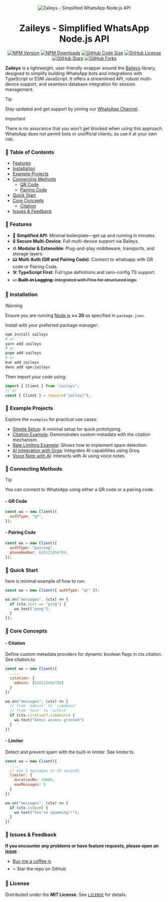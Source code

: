 <div align="center">
  <img alt="Zaileys - Simplified WhatsApp Node.js API" src="https://socialify.git.ci/zeative/zaileys/image?description=1&descriptionEditable=Zaileys%20is%20a%20simplified%20version%20of%20the%20Baileys%20package%20%0Awhich%20is%20easier%20and%20faster.&font=KoHo&forks=1&issues=1&language=1&name=1&owner=1&pattern=Circuit%20Board&pulls=1&stargazers=1&theme=Auto">

  <h1 align="center">Zaileys - Simplified WhatsApp Node.js API</h1>

<a href="https://www.npmjs.com/package/zaileys"><img src="https://img.shields.io/npm/v/zaileys.svg" alt="NPM Version"></a>
<a href="https://www.npmjs.com/package/zaileys"><img src="https://img.shields.io/npm/dw/zaileys?label=npm&color=%23CB3837" alt="NPM Downloads"></a>
<a href="https://github.com/zeative/zaileys"><img src="https://img.shields.io/github/languages/code-size/zeative/zaileys" alt="GitHub Code Size"></a>
<a href="https://github.com/zeative/zaileys"><img src="https://img.shields.io/github/license/zeative/zaileys" alt="GitHub License"></a>
<a href="https://github.com/zeative/zaileys"><img src="https://img.shields.io/github/stars/zeative/zaileys" alt="GitHub Stars"></a>
<a href="https://github.com/zeative/zaileys"><img src="https://img.shields.io/github/forks/zeative/zaileys" alt="GitHub Forks"></a>

</div>

**Zaileys** is a lightweight, user-friendly wrapper around the [Baileys](https://github.com/WhiskeySockets/Baileys) library, designed to simplify building WhatsApp bots and integrations with TypeScript or ESM JavaScript. It offers a streamlined API, robust multi-device support, and seamless database integration for session management.

> [!TIP]
> Stay updated and get support by joining our [WhatsApp Channel](https://whatsapp.com/channel/0029VazENbmInlqHIWzgn33h).

> [!IMPORTANT]
> There is no assurance that you won’t get blocked when using this approach. WhatsApp does not permit bots or unofficial clients, so use it at your own risk.

### 💠 Table of Contents

- [Features](#-features)
- [Installation](#-installation)
- [Example Projects](#-example-projects)
- [Connecting Methods](#-connecting-methods)
  - [QR Code](#--qr-code)
  - [Pairing Code](#--pairing-code)
- [Quick Start](#-quick-start)
- [Core Concepts](#-core-concepts)
  - [Citation](#--citation)
- [Issues & Feedback](#-issues---feedback)

### 💠 Features

- 🎯 **Simplified API**: Minimal boilerplate—get up and running in minutes.
- 🔒 **Secure Multi-Device**: Full multi-device support via Baileys.
- ⚙️ **Modular & Extensible**: Plug-and-play middleware, transports, and storage layers.
- 📟 **Multi Auth (QR and Pairing Code)**: Connect to whatsapp with QR code or Pairing Code.
- 🛠️ **TypeScript First**: Full type definitions and zero-config TS support.
- ~~📈 **Built-in Logging**: Integrated with Pino for structured logs.~~

### 💠 Installation

> [!WARNING]
> Ensure you are running [Node.js](https://nodejs.org/) **>= 20** as specified in `package.json`.

Install with your preferred package manager:

```bash
npm install zaileys
# or
yarn add zaileys
# or
pnpm add zaileys
# or
bun add zaileys
deno add npm:zaileys
```

Then import your code using:

```js
import { Client } from "zaileys";
// or
const { Client } = require("zaileys");
```

### 💠 Example Projects

Explore the `examples` for practical use cases:

- [Simple Setup](https://github.com/zeative/zaileys/blob/main/examples/simple.ts): A minimal setup for quick prototyping.
- [Citation Example](https://github.com/zeative/zaileys/blob/main/examples/citation.ts): Demonstrates custom metadata with the citation mechanism.
- [Rate Limiting Example](https://github.com/zeative/zaileys/blob/main/examples/limiter.ts): Shows how to implement spam detection.
- [AI Integration with Groq](https://github.com/zeative/zaileys/blob/main/examples/llms.ts): Integrates AI capabilities using Groq.
- [Voice Note with AI](https://github.com/zeative/zaileys/blob/main/examples/speech.ts): Interacts with AI using voice notes.

### 💠 Connecting Methods

> [!TIP]
> You can connect to WhatsApp using either a QR code or a pairing code.

#### - QR Code

```js
const wa = new Client({
  authType: "qr",
});
```

#### - Pairing Code

```js
const wa = new Client({
  authType: "pairing",
  phoneNumber: 628123456789,
});
```

### 💠 Quick Start

here is minimal example of how to run:

```js
const wa = new Client({ authType: "qr" });

wa.on("messages", (ctx) => {
  if (ctx.text == "ping") {
    wa.text("pong");
  }
});
```

### 💠 Core Concepts

#### - Citation

Define custom metadata providers for dynamic boolean flags in ctx.citation. See citation.ts.

```js
const wa = new Client({
  ...,
  citation: {
    admins: [628123456789]
  }
})

wa.on("messages", (ctx) => {
  // from 'admins' to 'isAdmins'
  // from 'test' to 'isTest'
  if (ctx.citation?.isAdmins) {
    wa.text("Admin access granted")
  }
})
```

#### - Limiter

Detect and prevent spam with the built-in limiter. See limiter.ts.

```js
const wa = new Client({
  ...,
  // max 5 messages on 10 seconds
  limiter: {
    durationMs: 10000,
    maxMessages: 5
  }
})

wa.on("messages", (ctx) => {
  if (ctx.isSpam) {
    wa.text("You're spamming!!");
  }
})
```

### 💠 Issues & Feedback

**If you encounter any problems or have feature requests, please open an [issue](https://github.com/zeative/zaileys/issues)**

- [Buy me a coffee ☕](https://saweria.co/zaadevofc)
- ⭐ Star the repo on GitHub

### 💠 License

Distributed under the **MIT License**. See [`LICENSE`](https://github.com/zeative/zaileys/blob/main/LICENSE) for details.
